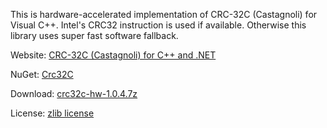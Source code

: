 This is hardware-accelerated implementation of CRC-32C (Castagnoli) for Visual C++.
Intel's CRC32 instruction is used if available. Otherwise this library uses super fast software fallback.

Website: [CRC-32C (Castagnoli) for C++ and .NET](http://crc32c.angeloflogic.com/)

NuGet: [Crc32C](https://www.nuget.org/packages/Crc32C/)

Download: [crc32c-hw-1.0.4.7z](http://crc32c.angeloflogic.com/download/crc32c-hw-1.0.4.7z)

License: [zlib license](http://crc32c.angeloflogic.com/license/)
